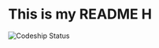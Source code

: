 # This is my README H
![Codeship Status](https://www.codeship.io/projects/3e8dc330-1fb4-0131-acff-1ea46d169536/status)
